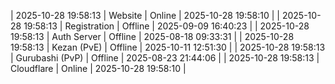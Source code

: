 | 2025-10-28 19:58:13 | Website | Online | 2025-10-28 19:58:10 |
| 2025-10-28 19:58:13 | Registration | Offline | 2025-09-09 16:40:23 |
| 2025-10-28 19:58:13 | Auth Server | Offline | 2025-08-18 09:33:31 |
| 2025-10-28 19:58:13 | Kezan (PvE) | Offline | 2025-10-11 12:51:30 |
| 2025-10-28 19:58:13 | Gurubashi (PvP) | Offline | 2025-08-23 21:44:06 |
| 2025-10-28 19:58:13 | Cloudflare | Online | 2025-10-28 19:58:10 |
